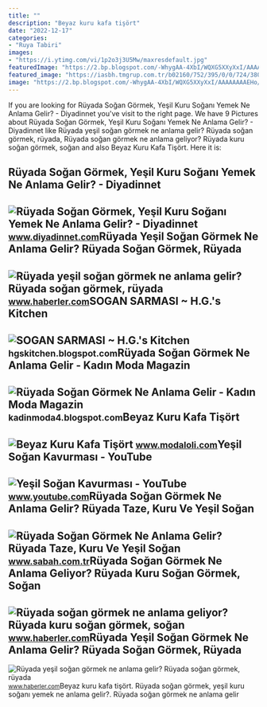 ```yaml
---
title: ""
description: "Beyaz kuru kafa tişört"
date: "2022-12-17"
categories:
- "Ruya Tabiri"
images:
- "https://i.ytimg.com/vi/1p2o3j3U5Mw/maxresdefault.jpg"
featuredImage: "https://2.bp.blogspot.com/-WhygAA-4XbI/WQXG5XXyXxI/AAAAAAAAEHo/6v6JVACTrt8lOhjoYM0lDzxQWHIFvTc2gCLcB/s1600/Sogan%2Bsarmasi%2B%252814%2Bmart%2529%2B3.jpg"
featured_image: "https://iasbh.tmgrup.com.tr/b02160/752/395/0/0/724/380?u=https://isbh.tmgrup.com.tr/sbh/2022/04/27/ruyada-sogan-gormek-ne-anlama-gelir-ruyada-taze-kuru-ve-yesil-sogan-dogradigini-ve-yedigini-gormek-anlami-1651067471875.jpg"
image: "https://2.bp.blogspot.com/-WhygAA-4XbI/WQXG5XXyXxI/AAAAAAAAEHo/6v6JVACTrt8lOhjoYM0lDzxQWHIFvTc2gCLcB/s1600/Sogan%2Bsarmasi%2B%252814%2Bmart%2529%2B3.jpg"
---
```


If you are looking for Rüyada Soğan Görmek, Yeşil Kuru Soğanı Yemek Ne Anlama Gelir? - Diyadinnet you've visit to the right page. We have 9 Pictures about Rüyada Soğan Görmek, Yeşil Kuru Soğanı Yemek Ne Anlama Gelir? - Diyadinnet like Rüyada yeşil soğan görmek ne anlama gelir? Rüyada soğan görmek, rüyada, Rüyada soğan görmek ne anlama geliyor? Rüyada kuru soğan görmek, soğan and also Beyaz Kuru Kafa Tişört. Here it is:

Rüyada Soğan Görmek, Yeşil Kuru Soğanı Yemek Ne Anlama Gelir? - Diyadinnet
--------------------------------------------------------------------------

 ![Rüyada Soğan Görmek, Yeşil Kuru Soğanı Yemek Ne Anlama Gelir? - Diyadinnet](https://www.diyadinnet.com/d/ruya/ruyada-sogan-gormek-yesil-kuru-sogani-yemek-ne-anlama-gelir-8660.jpg) <small>www.diyadinnet.com</small>Rüyada Yeşil Soğan Görmek Ne Anlama Gelir? Rüyada Soğan Görmek, Rüyada
----------------------------------------------------------------------

 ![Rüyada yeşil soğan görmek ne anlama gelir? Rüyada soğan görmek, rüyada](https://foto.haberler.com/haber/2020/09/10/ruyada-sogan-gormek-ne-anlama-gelir-ruyada-yesil-13588434_1958_m.jpg) <small>www.haberler.com</small>SOGAN SARMASI ~ H.G.'s Kitchen
------------------------------

 ![SOGAN SARMASI ~ H.G.'s Kitchen](https://2.bp.blogspot.com/-WhygAA-4XbI/WQXG5XXyXxI/AAAAAAAAEHo/6v6JVACTrt8lOhjoYM0lDzxQWHIFvTc2gCLcB/s1600/Sogan%2Bsarmasi%2B%252814%2Bmart%2529%2B3.jpg) <small>hgskitchen.blogspot.com</small>Rüyada Soğan Görmek Ne Anlama Gelir - Kadın Moda Magazin
--------------------------------------------------------

 ![Rüyada Soğan Görmek Ne Anlama Gelir - Kadın Moda Magazin](http://2.bp.blogspot.com/-kDugrmJAqFI/Voa8LsA7pbI/AAAAAAAARoM/5AIMyQUsSBI/s1600/ruyada-sogan-gormek-ne-anlama-gelir.jpg) <small>kadinmoda4.blogspot.com</small>Beyaz Kuru Kafa Tişört
----------------------

 ![Beyaz Kuru Kafa Tişört](https://www.modaloli.com/i/l/000/0009494_beyaz-kuru-kafa-tisort.jpeg) <small>www.modaloli.com</small>Yeşil Soğan Kavurması - YouTube
-------------------------------

 ![Yeşil Soğan Kavurması - YouTube](https://i.ytimg.com/vi/1p2o3j3U5Mw/maxresdefault.jpg) <small>www.youtube.com</small>Rüyada Soğan Görmek Ne Anlama Gelir? Rüyada Taze, Kuru Ve Yeşil Soğan
---------------------------------------------------------------------

 ![Rüyada Soğan Görmek Ne Anlama Gelir? Rüyada Taze, Kuru Ve Yeşil Soğan](https://iasbh.tmgrup.com.tr/b02160/752/395/0/0/724/380?u=https://isbh.tmgrup.com.tr/sbh/2022/04/27/ruyada-sogan-gormek-ne-anlama-gelir-ruyada-taze-kuru-ve-yesil-sogan-dogradigini-ve-yedigini-gormek-anlami-1651067471875.jpg) <small>www.sabah.com.tr</small>Rüyada Soğan Görmek Ne Anlama Geliyor? Rüyada Kuru Soğan Görmek, Soğan
----------------------------------------------------------------------

 ![Rüyada soğan görmek ne anlama geliyor? Rüyada kuru soğan görmek, soğan](https://i.hbrcdn.com/haber/2021/02/24/ruyada-sogan-gormek-ne-anlama-geliyor-ruyada-13948731_3744_amp.jpg) <small>www.haberler.com</small>Rüyada Yeşil Soğan Görmek Ne Anlama Gelir? Rüyada Soğan Görmek, Rüyada
----------------------------------------------------------------------

 ![Rüyada yeşil soğan görmek ne anlama gelir? Rüyada soğan görmek, rüyada](https://i.hbrcdn.com/haber/2020/09/10/ruyada-sogan-gormek-ne-anlama-gelir-ruyada-yesil-13588434_2525_amp.jpg) <small>www.haberler.com</small>Beyaz kuru kafa tişört. Rüyada soğan görmek, yeşil kuru soğanı yemek ne anlama gelir?. Rüyada soğan görmek ne anlama gelir
